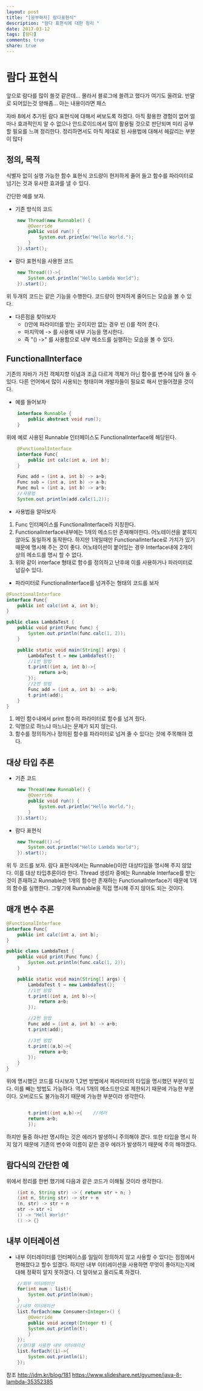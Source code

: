 ```yaml
---
layout: post
title: "[공부하자] 람다표현식"
description: "람다 표현식에 대한 정리 " 
date: 2017-03-12
tags: [람다]
comments: true
share: true
---
```


# 람다 표현식

앞으로 람다를 많이 쓸것 같은데... 몰라서
블로그에 쓸려고 했다가 여기도 올려요.
반말로 되어있는것 양해좀... 아는 내용이라면 패스

자바 8에서 추가된 람다 표현식에 대해서 써보도록 하겠다.
아직 활용한 경험이 없어 얼마나 효과적인지 알 수 없으나 안드로이드에서 많이 활용될 것으로 판단되며 미리 공부할 필요를 느껴 정리한다.
정리하면서도 아직 제대로 된 사용법에 대해서 헤갈리는 부분이 많다

## 정의, 목적

식별자 없이 실행 가능한 함수 표현식
코드량이 현저하게 줄어 들고 함수를 파라미터로 넘기는 것과 유사한 효과를 낼 수 있다.

간단한 예를 보자.

* 기존 방식의 코드

``` java
    new Thread(new Runnable() {
        @Override
        public void run() {
            System.out.println("Hello World.");
        }
    }).start();
```

* 람다 표현식을 사용한 코드

``` java
    new Thread(()->{
        System.out.println("Hello Lambda World");
    }).start();
```

위 두개의 코드는 같은 기능을 수행한다. 코드량이 현저하게 줄어드는 모습을 볼 수 있다.

* 다른점을 찾아보자
    * ()안에 파라미터를 받는 곳이지만 없는 경우 빈 ()를 적어 준다.
    * 마지막에 -> 를 사용해 내부 기능을 명시한다.
    * 즉 "() ->" 를 사용함으로 내부 메소드를 실행하는 모습을 볼 수 있다.

## FunctionalInterface

기존의 자바가 가진 객체지향 이념과 조금 다르게 객체가 아닌 함수를 변수에 담아 둘 수 있다.
다른 언어에서 많이 사용되는 형태이며 개발자들이 필요로 해서 만들어졌을 것이다.

* 예를 들어보자

``` java
    interface Runnable {
        public abstract void run();
    }
```

위에 예로 사용된 Runnable 인터페이스도 FunctionalInterface에 해당된다.

``` java
    @FunctionalInterface
    interface Func{
        public int calc(int a, int b);
    }

    Func add = (int a, int b) -> a+b;
    Func sub = (int a, int b) -> a-b;
    Func mul = (int a, int b) -> a*b;
    //사용법
    System.out.println(add.calc(1,2));
```

* 사용법을 알아보자

1. Func 인터페이스를 FunctionalInterface라 지칭한다.
2. FunctionalInterface내부에는 1개의 메소드만 존재해야한다.
어노테이션을 붙히지 않아도 동일하게 동작한다. 하지만 1개일때만 FunctionalInterface로 가치가 있기때문에 명시해 주는 것이 좋다. 어노테이션이 붙어있는 경우 Interface내에 2개이상의 메소드를 명시 할 수 없다.
3. 위와 같이 interface 형태로 함수를 정의하고 난후에 이를 사용하거나 파라미터로 넘길수 있다.

* 파라미터로 FunctionalInterface를 넘겨주는 형태의 코드를 보자

``` java
@FunctionalInterface
interface Func{
    public int calc(int a, int b);
}

public class LambdaTest {
    public void print(Func func) {
        System.out.println(func.calc(1, 2));
    }

    public static void main(String[] args) {
        LambdaTest t = new LambdaTest();
        //1번 방법
        t.print((int a, int b)->{
            return a+b;
        });
        //2번 방법
        Func add = (int a, int b) -> a+b;
        t.print(add);
    }
}
```

1. 메인 함수내에서 print 함수의 파라미터로 함수를 넘겨 줬다.
2. 익명으로 하느냐 마느냐는 문제가 되지 않는다.
3. 함수를 정의하거나 정의된 함수를 파라미터로 넘겨 줄 수 있다는 것에 주목해야 겠다.

## 대상 타입 추론

* 기존 코드

``` java
    new Thread(new Runnable() {
        @Override
        public void run() {
            System.out.println("Hello World.");
        }
    }).start();
```

* 람다 표현식

``` java
    new Thread(()->{
        System.out.println("Hello Lambda World");
    }).start();
```

위 두 코드를 보자.
람다 표현식에서는 Runnable()이란 대상타입을 명시해 주지 않았다. 이를 대상 타입추론이라 한다.
Thread 생성자 중에는 Runnable Interface를 받는 것이 존재하고 Runnable은 1개의 함수만 존재하는 FunctionalInterface기 때문에 1개의 함수를 실행한다. 그렇기에 Runnable을 직접 명시해 주지 않아도 되는 것이다.

## 매개 변수 추론

``` java
@FunctionalInterface
interface Func{
    public int calc(int a, int b);
}

public class LambdaTest {
    public void print(Func func) {
        System.out.println(func.calc(1, 2));
    }

    public static void main(String[] args) {
        LambdaTest t = new LambdaTest();
        //1번 방법
        t.print((int a, int b)->{
            return a+b;
        });

        //2번 방법
        Func add = (int a, int b) -> a+b;
        t.print(add);

        //3번 방법
        t.print((a,b)->{
            return a+b;
        });
    }
}
```

위에 명시했던 코드를 다시보자
1,2번 방법에서 파라미터의 타입을 명시했던 부분이 있다.
이를 빼는 방법도 가능하다. 역시 1개의 메소드만으로 제한되기 때문에 가능한 부분이다. 오버로드도 불가능하기 때문에 가능한 부분이라 생각한다.

``` java

        t.print((int a,b)->{    //에러
        return a+b;
        });
```

하지만 둘중 하나만 명시하는 것은 에러가 발생하니 주의해야 겠다.
또한 타입을 명시 하지 않기 때문에 기존의 변수와 이름이 같은 경우 에러가 발생하기 때문에 주의 해야겠다.

## 람다식의 간단한 예

위에서 정리를 한번 했기에 다음과 같은 코드가 이해될 것이라 생각한다.

``` java
    (int n, String str) -> { return str + n; }
    (int n, String str) -> str + n
    (n, str) -> str + n
    str -> str +1
    () -> "Hell World!"
    () -> {}
```

## 내부 이터레이션

* 내부 이터레이터를 인터페이스를 일일이 정의하지 않고 사용할 수 있다는 점점에서 편해졌다고 할수 있겠다.
하지만 내부 이터레이션을 사용하면 무엇이 좋아지는지에 대해 정확히 알지 못하겠다. 더 알아보고 올리도록 하겠다.

``` java
    //외부 이터레이션
    for(int num : list){
        System.out.println(num);
    }
    //내부 이터레이션
    list.forEach(new Consumer<Integer>() {
        @Override
        public void accept(Integer t) {
        System.out.println(t);
        }
    });
    //람다를 사용한 내부 이터레이션
    list.forEach((i)->{
        System.out.println(i);
    });
```

참조
http://jdm.kr/blog/181
https://www.slideshare.net/gyumee/java-8-lambda-35352385

